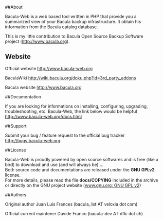 ##About

Bacula-Web is a web based tool written in PHP that provide you a summarized view of your Bacula backup infrastructure. 
It obtain his information from the Bacula catalog database.

This is my little contribution to Bacula Open Source Backup Software project (http://www.bacula.org).

## Website
Official website
 http://www.bacula-web.org

BaculaWiki
 http://wiki.bacula.org/doku.php?id=3rd_party_addons

Bacula website
 http://www.bacula.org

##Documentation

If you are looking for informations on installing, configuring, upgrading, troubleshooting, etc. Bacula-Web, the link below would be helpful
 http://www.bacula-web.org/docs.html

##Support

Submit your bug / feature request to the official bug tracker
 http://bugs.bacula-web.org

##License

Bacula-Web is proudly powered by open source softwares and is free (like a bird) to download and use (and will always be) ...  
Both source code and documentations are released under the <b>GNU GPLv2</b> license.  
For more details, please read the file <b>docs/COPYING</b> included in the archive or directly on the GNU project website ([www.gnu.org: GNU GPL v2](http://www.gnu.org/licenses/gpl-2.0.html))

##Authors

Original author 
Juan Luis Frances (bacula_list AT veloxia dot com)

Official current maintener
Davide Franco (bacula-dev AT dflc dot ch)
